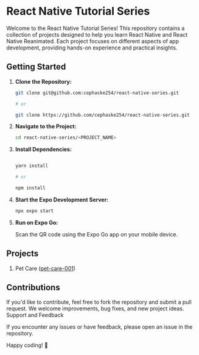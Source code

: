# React Native Tutorial Series

Welcome to the React Native Tutorial Series! This repository contains a collection of projects designed to help you learn React Native and React Native Reanimated. Each project focuses on different aspects of app development, providing hands-on experience and practical insights.

## Getting Started

1. **Clone the Repository:**

   ```bash
   git clone git@github.com:cephaske254/react-native-series.git

   # or

   git clone https://github.com/cephaske254/react-native-series.git

   ```

2. **Navigate to the Project:**

   ```bash
   cd react-native-series/<PROJECT_NAME>
   ```

3. **Install Dependencies:**

   ```bash

   yarn install

   # or

   npm install
   ```

4. **Start the Expo Development Server:**

   ```bash
   npx expo start
   ```

5. **Run on Expo Go:**

   Scan the QR code using the Expo Go app on your mobile device.

## Projects

1. Pet Care ([pet-care-001](./pet-care-001/))

## Contributions

If you'd like to contribute, feel free to fork the repository and submit a pull request. We welcome improvements, bug fixes, and new project ideas.
Support and Feedback

If you encounter any issues or have feedback, please open an issue in the repository.

Happy coding! 🚀
